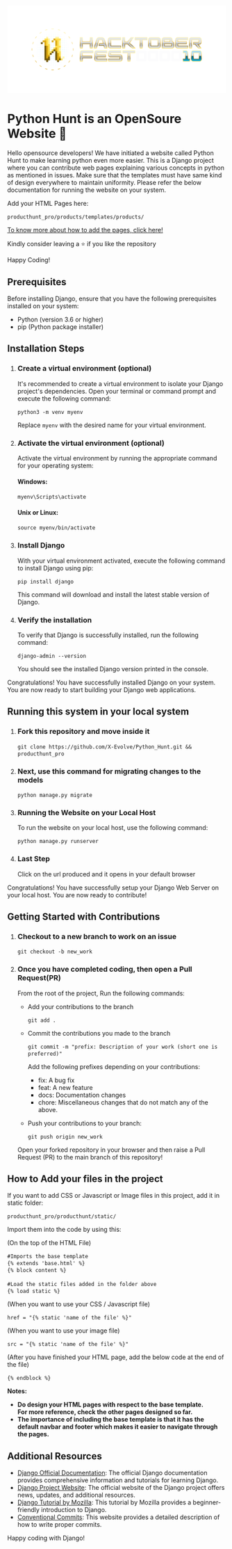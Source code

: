 <body>
<img src="HacktoberFest2023_Resources/05_logo_set/hf10_horizontal_logos/cmyk/hf10_horz_fcl_cmyk.png" alt="My Image"/>
  <h1>Python Hunt is an OpenSoure Website 💙</h1>
   <p>Hello opensource developers! We have initiated a website called Python Hunt to make learning python even more easier. This is a Django project where you can contribute web pages explaining various concepts in python as mentioned in issues. Make sure that the templates must have same kind of design everywhere to maintain uniformity. Please refer the below documentation for running the website on your system.</p>
 
  <p>Add your HTML Pages here: </p>
   <pre><code>producthunt_pro/products/templates/products/</code></pre>
   
 [To know more about how to add the pages, click here!](#how-to-add-your-files-in-the-project)
 <p>Kindly consider leaving a ⭐ if you like the repository</p>
<p>Happy Coding!</p>

  
  <h2>Prerequisites</h2>

  <p>Before installing Django, ensure that you have the following prerequisites installed on your system:</p>

  <ul>
    <li>Python (version 3.6 or higher)</li>
    <li>pip (Python package installer)</li>
  </ul>

  <h2>Installation Steps</h2>

  <ol>
    <li>
      <h3>Create a virtual environment (optional)</h3>
      <p>It's recommended to create a virtual environment to isolate your Django project's dependencies. Open your terminal or command prompt and execute the following command:</p>
      <pre><code>python3 -m venv myenv</code></pre>
      <p>Replace <code>myenv</code> with the desired name for your virtual environment.</p>
    </li>
    <li>
      <h3>Activate the virtual environment (optional)</h3>
      <p>Activate the virtual environment by running the appropriate command for your operating system:</p>
      <h4>Windows:</h4>
      <pre><code>myenv\Scripts\activate</code></pre>
      <h4>Unix or Linux:</h4>
      <pre><code>source myenv/bin/activate</code></pre>
    </li>
    <li>
      <h3>Install Django</h3>
      <p>With your virtual environment activated, execute the following command to install Django using pip:</p>
      <pre><code>pip install django</code></pre>
      <p>This command will download and install the latest stable version of Django.</p>
    </li>
    <li>
      <h3>Verify the installation</h3>
      <p>To verify that Django is successfully installed, run the following command:</p>
      <pre><code>django-admin --version</code></pre>
      <p>You should see the installed Django version printed in the console.</p>
    </li>
  </ol>

  <p>Congratulations! You have successfully installed Django on your system. You are now ready to start building your Django web applications.</p>
  
  <h2>Running this system in your local system</h2>
  
  <ol>
    <li>
      <h3>Fork this repository and move inside it</h3>
      <pre><code>git clone https://github.com/X-Evolve/Python_Hunt.git && producthunt_pro</code></pre>
    </li>
     <li>
      <h3>Next, use this command for migrating changes to the models</h3>
      <pre><code>python manage.py migrate</code></pre>
    </li>
    <li>
      <h3>Running the Website on your Local Host</h3>
      <p>To run the website on your local host, use the following command:</p>
      <pre><code>python manage.py runserver</code></pre>
    </li>
    <li>
      <h3>Last Step</h3>
      <p>Click on the url produced and it opens in your default browser</p>
    </li>
  </ol>
  
  <p>Congratulations! You have successfully setup your Django Web Server on your local host. You are now ready to contribute!</p>

 <h2>Getting Started with Contributions</h2>
  <ol>
    <li>
      <h3>Checkout to a new branch to work on an issue</h3>
      <pre><code>git checkout -b new_work</code></pre>
    </li>
     <li>
      <h3>Once you have completed coding, then open a Pull Request(PR)</h3>
       <p>From the root of the project, Run the following commands:</p>
        <ul>
                <li>
                        <p> Add your contributions to the branch</p>
                        <pre><code>git add .</code></pre>
                </li>
                <li>
                        <p> Commit the contributions you made to the branch</p>
                        <pre><code>git commit -m "prefix: Description of your work (short one is preferred)"</code></pre>
                        <p>
                          Add the following prefixes depending on your contributions:
                          <ul>
                            <li>fix: A bug fix</li>
                            <li>feat: A new feature</li>
                            <li>docs: Documentation changes</li>
                            <li>chore: Miscellaneous changes that do not match any of the above.</li>
                          </ul>
                        </p>
                </li>
                <li> 
                        <p> Push your contributions to your branch:</p>
                        <pre><code>git push origin new_work</code></pre>
                </li>
        </ul>
       <p>Open your forked repository in your browser and then raise a Pull Request (PR) to the main branch of this repository!</p>
    </li>
  </ol>

  
  <h2>How to Add your files in the project</h2>
  <p>If you want to add CSS or Javascript or Image files in this project, add it in static folder:</p>
  <div class="contrainer">
  <pre><code>producthunt_pro/producthunt/static/</code></pre>
  <p>Import them into the code by using this: </p>
  
  (On the top of the HTML File)
  <pre><code>#Imports the base template
{% extends 'base.html' %} 
{% block content %} 
    
#Load the static files added in the folder above
{% load static %}</code></pre>
  (When you want to use your CSS / Javascript file)
  <pre><code>href = "{% static 'name of the file' %}"</code></pre> 
  
  (When you want to use your image file)
  <pre><code>src = "{% static 'name of the file' %}"</code></pre> 

  (After you have finished your HTML page, add the below code at the end of the file)
  <pre><code>{% endblock %}</code></pre> 
  <b>Notes: 
  <ul>
   <li> Do design your HTML pages with respect to the base template.<br>
  For more reference, check the other pages designed so far.</li>
    <li> The importance of including the base template is that it has the default navbar and footer which makes it easier to navigate through the pages.</li>
  </ul></b>
  </div>


  <h2>Additional Resources</h2>

  <ul>
    <li>
      <a href="https://docs.djangoproject.com/">Django Official Documentation</a>: The official Django documentation provides comprehensive information and tutorials for learning Django.
    </li>
    <li>
      <a href="https://www.djangoproject.com/">Django Project Website</a>: The official website of the Django project offers news, updates, and additional resources.
    </li>
    <li>
      <a href="https://developer.mozilla.org/en-US/docs/Learn/Server-side/Django">Django Tutorial by Mozilla</a>: This tutorial by Mozilla provides a beginner-friendly introduction to Django.
    </li>
    <li>
      <a href="https://www.conventionalcommits.org/en/v1.0.0/">Conventional Commits</a>: This website provides a detailed description of how to write proper commits.
    </li>
  </ul>

  <p>Happy coding with Django!</p>
</body>
